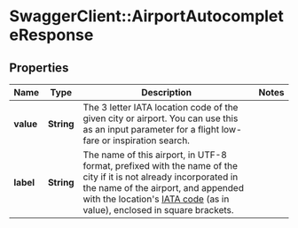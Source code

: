 # SwaggerClient::AirportAutocompleteResponse

## Properties
Name | Type | Description | Notes
------------ | ------------- | ------------- | -------------
**value** | **String** | The 3 letter IATA location code of the given city or airport. You can use this as an input parameter for a flight low-fare or inspiration search. |
**label** | **String** | The name of this airport, in UTF-8 format, prefixed with the name of the city if it is not already incorporated in the name of the airport, and appended with the location's <a href="https://en.wikipedia.org/wiki/International_Air_Transport_Association_airport_code">IATA code</a> (as in value), enclosed in square brackets. |


